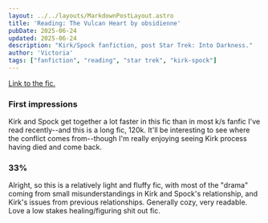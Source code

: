 ```yaml
---
layout: ../../layouts/MarkdownPostLayout.astro
title: 'Reading: The Vulcan Heart by obsidienne'
pubDate: 2025-06-24
updated: 2025-06-24
description: "Kirk/Spock fanfiction, post Star Trek: Into Darkness."
author: 'Victoria'
tags: ["fanfiction", "reading", "star trek", "kirk-spock"]
---
```


<a href="https://archiveofourown.org/collections/BestOfTheBestFanfics/works/1024511">Link to the fic.</a>

### First impressions

Kirk and Spock get together a lot faster in this fic than in 
most k/s fanfic I've read recently--and this is a long fic, 120k. 
It'll be interesting to see where the conflict comes from--though 
I'm really enjoying seeing Kirk process having died and come back.

### 33%

Alright, so this is a relatively light and fluffy fic, 
with most of the "drama" coming from small 
misunderstandings in Kirk and Spock's relationship, and 
Kirk's issues from previous relationships. Generally 
cozy, very readable. Love a low stakes healing/figuring 
shit out fic.
